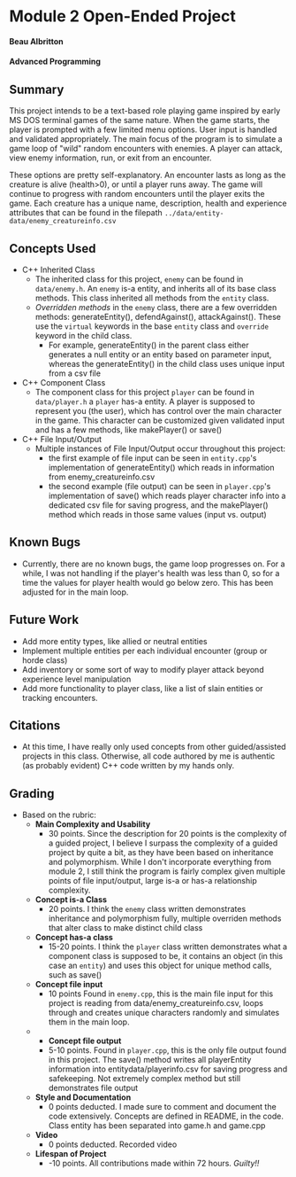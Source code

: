 # Module 2 Open-Ended Project
#### Beau Albritton
#### Advanced Programming

## Summary
This project intends to be a text-based role playing game inspired by early MS DOS terminal games of the same nature.
When the game starts, the player is prompted with a few limited menu options. 
User input is handled and validated appropriately. 
The main focus of the program is to simulate a game loop of "wild" random encounters
with enemies. A player can attack, view enemy information, run, or exit from an encounter.

These options are pretty self-explanatory. An encounter lasts as long as the creature is alive (health>0), or until a player runs away. The game will continue to progress with random encounters until the player exits the game.
Each creature has a unique name, description, health and experience attributes that can be found in the filepath `../data/entity-data/enemy_creatureinfo.csv`



## Concepts Used 
 * C++ Inherited Class
   * The inherited class for this project, `enemy` can be found in `data/enemy.h`. An `enemy` is-a entity, and inherits all of its base class methods. This class inherited all methods from the `entity` class.
   * *Overridden methods* in the `enemy` class, there are a few overridden methods: generateEntity(), defendAgainst(), attackAgainst(). These use the `virtual` keywords in the base `entity` class and `override` keyword in the child class.
     * For example, generateEntity() in the parent class either generates a null entity or an entity based on parameter input, whereas the generateEntity() in the child class uses unique input from a csv file
 * C++ Component Class
   * The component class for this project `player` can be found in `data/player.h` a `player` has-a entity. A player is supposed to represent you (the user), which has control over the main character in the game. This character can be customized given validated input and has a few methods, like makePlayer() or save()
 * C++ File Input/Output
   * Multiple instances of File Input/Output occur throughout this project:
     * the first example of file input can be seen in `entity.cpp`'s implementation of generateEntity() which reads in information from enemy_creatureinfo.csv
     * the second example (file output) can be seen in `player.cpp`'s implementation of save() which reads player character info into a dedicated csv file for saving progress, and the makePlayer() method which reads in those same values (input vs. output)

## Known Bugs
* Currently, there are no known bugs, the game loop progresses on. For a while, I was not handling if the player's health was less than 0, so for a time the values for player health would go below zero. This has been adjusted for in the main loop.

## Future Work
* Add more entity types, like allied or neutral entities
* Implement multiple entities per each  individual encounter (group or horde class)
* Add inventory or some sort of way to modify player attack beyond experience level manipulation
* Add more functionality to player class, like a list of slain entities or tracking encounters.

## Citations
* At this time, I have really only used concepts from other guided/assisted projects in this class. Otherwise, all code authored by me is authentic (as probably evident) C++ code written by my hands only.

## Grading
* Based on the rubric:
  * **Main Complexity and Usability**
    * 30 points. Since the description for 20 points is the complexity of a guided project, I believe I surpass the complexity of a guided project by quite a bit, as they have been based on inheritance and polymorphism. While I don't incorporate everything from module 2, I still think the program is fairly complex given multiple points of file input/output, large is-a or has-a relationship complexity.
  * **Concept is-a Class**
    * 20 points. I think the `enemy` class written demonstrates inheritance and polymorphism fully, multiple overriden methods that alter class to make distinct child class
  * **Concept has-a class**
    * 15-20 points. I think the `player` class written demonstrates what a component class is supposed to be, it contains an object (in this case an `entity`) and uses this object for unique method calls, such as save()
  * **Concept file input**
    * 10 points Found in `enemy.cpp`, this is the main file input for this project is reading from data/enemy_creatureinfo.csv, loops through and creates unique characters randomly and simulates them in the main loop.
  * * **Concept file output**
    * 5-10 points. Found in `player.cpp`, this is the only file output found in this project. The save() method writes all playerEntity information into entitydata/playerinfo.csv for saving progress and safekeeping. Not extremely complex method but still demonstrates file output
  * **Style and Documentation**
    * 0 points deducted. I made sure to comment and document the code extensively. Concepts are defined in README, in the code. Class entity has been separated into game.h and game.cpp
  * **Video**
    * 0 points deducted. Recorded video
  * **Lifespan of Project**
    * -10 points. All contributions made within 72 hours. *Guilty!!*